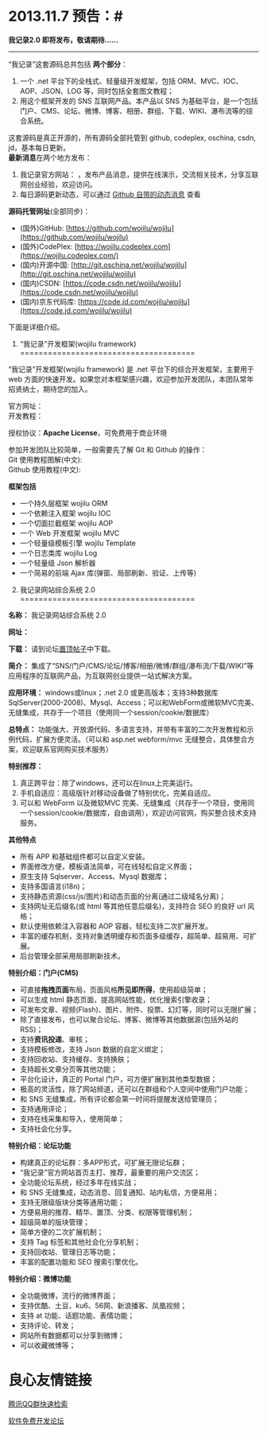 # 2013.11.7 预告：#
**我记录2.0 即将发布，敬请期待……**

----------

“我记录”这套源码总共包括 **两个部分**：  

1. 一个 .net 平台下的全栈式、轻量级开发框架，包括 ORM、MVC、IOC、AOP、JSON、LOG 等，同时包括全套图文教程；  
2. 用这个框架开发的 SNS 互联网产品。本产品以 SNS 为基础平台，是一个包括门户、CMS、论坛、微博、博客、相册、群组、下载、WIKI、瀑布流等的综合系统。

这套源码是真正开源的，所有源码全部托管到 github, codeplex, oschina, csdn, jd，基本每日更新。  
**最新消息**在两个地方发布：

1. 我记录官方网站： ，发布产品消息，提供在线演示，交流相关技术，分享互联网创业经验，欢迎访问。  
2. 每日源码更新动态，可以通过 [Github 自带的动态消息](https://github.com/organizations/wojilu) 查看  

**源码托管网址**(全部同步)：

- (国外)GitHub: [https://github.com/wojilu/wojilu](https://github.com/wojilu/wojilu) 
- (国外)CodePlex: [https://wojilu.codeplex.com](https://wojilu.codeplex.com/)
- (国内)开源中国: [http://git.oschina.net/wojilu/wojilu](http://git.oschina.net/wojilu/wojilu) 
- (国内)CSDN: [https://code.csdn.net/wojilu/wojilu](https://code.csdn.net/wojilu/wojilu)
- (国内)京东代码库: [https://code.jd.com/wojilu/wojilu](https://code.jd.com/wojilu/wojilu)


下面是详细介绍。




1. “我记录”开发框架(wojilu framework)
======================================

“我记录”开发框架(wojilu framework) 是 .net 平台下的综合开发框架，主要用于 web 方面的快速开发。如果您对本框架感兴趣，欢迎参加开发团队，本团队常年招贤纳士，期待您的加入。

官方网址：   
开发教程： 

授权协议：**Apache License**，可免费用于商业环境  

参加开发团队比较简单，一般需要先了解 Git 和 Github 的操作：  
Git 使用教程图解(中文):    
Github 使用教程(中文):  


**框架包括**

* 一个持久层框架 wojilu ORM
* 一个依赖注入框架 wojilu IOC
* 一个切面拦截框架 wojilu AOP
* 一个 Web 开发框架 wojilu MVC
* 一个轻量级模板引擎 wojilu Template
* 一个日志类库 wojilu Log
* 一个轻量级 Json 解析器
* 一个简易的前端 Ajax 库(弹窗、局部刷新、验证、上传等)


2. 我记录网站综合系统 2.0
======================================

**名称：** 我记录网站综合系统 2.0

**网址：**  

**下载：** 请到论坛[置顶帖子](http://www.wojilu.com/Forum1/Board/2)中下载。

**简介：** 集成了“SNS/门户/CMS/论坛/博客/相册/微博/群组/瀑布流/下载/WIKI”等应用程序的互联网产品，为互联网创业提供一站式解决方案。

**应用环境：** windows或linux；.net 2.0 或更高版本；支持3种数据库 SqlServer(2000-2008)、Mysql、Access；可以和WebForm或微软MVC完美、无缝集成，共存于一个项目（使用同一个session/cookie/数据库）

**总特点：** 功能强大、开放源代码、多语言支持，并带有丰富的二次开发教程和示例代码，扩展方便灵活。（可以和 asp.net webform/mvc 无缝整合，具体整合方案，欢迎联系官网购买技术服务）

**特别推荐：** 

1. 真正跨平台：除了windows，还可以在linux上完美运行。  
2. 手机自适应：高级版针对移动设备做了特别优化，完美自适应。
3. 可以和 WebForm 以及微软MVC 完美、无缝集成（共存于一个项目，使用同一个session/cookie/数据库，自由调用），欢迎访问官网，购买整合技术支持服务。  

**其他特点**

* 所有 APP 和基础组件都可以自定义安装。
* 界面修改方便，模板语法简单，可在线轻松自定义界面；
* 原生支持 Sqlserver、Access、Mysql 数据库；
* 支持多国语言(i18n)；
* 支持静态资源(css/js/图片)和动态页面的分离(通过二级域名分离)；
* 支持网址无后缀名(或 html 等其他任意后缀名)，支持符合 SEO 的良好 url 风格；
* 默认使用依赖注入容器和 AOP 容器，轻松支持二次扩展开发。
* 丰富的缓存机制，支持对象透明缓存和页面多级缓存，超简单、超易用、可扩展。
* 后台管理全部采用局部刷新技术。


**特别介绍：门户(CMS)**

* 可直接**拖拽页面**布局，页面风格**所见即所得**，使用超级简单；
* 可以生成 html 静态页面，提高网站性能，优化搜索引擎收录；
* 可发布文章、视频(Flash)、图片、附件、投票、幻灯等，同时可以无限扩展；
* 除了直接发布，也可以聚合论坛、博客、微博等其他数据源(包括外站的RSS)；
* 支持**资讯投递**、审核；
* 支持模板修改，支持 Json 数据的自定义绑定；
* 支持回收站、支持缓存、支持换肤；
* 支持超长文章分页等其他功能；
* 平台化设计，真正的 Portal 门户，可方便扩展到其他类型数据；
* 极高的灵活性，除了网站频道，还可以在群组和个人空间中使用门户功能；
* 和 SNS 无缝集成，所有评论都会第一时间将提醒发送给管理员；
* 支持通用评论；
* 支持在线采集和导入，使用简单；
* 支持社会化分享。

**特别介绍：论坛功能**

* 构建真正的论坛群：多APP形式，可扩展无限论坛群；
* “我记录”官方网站首页主打、推荐，最重要的用户交流区；
* 全功能论坛系统，经过多年在线实战；
* 和 SNS 无缝集成，动态消息、回复通知、站内私信，方便易用；
* 支持无限级版块分类等通用功能；
* 方便易用的推荐、精华、置顶、分类、权限等管理机制；
* 超级简单的版块管理；
* 简单方便的二次扩展机制；
* 支持 Tag 标签和其他社会化分享机制；
* 支持回收站、管理日志等功能；
* 丰富的配置功能和 SEO 搜索引擎优化。


**特别介绍：微博功能**

* 全功能微博，流行的微博界面；
* 支持优酷、土豆、ku6、56网、新浪播客、凤凰视频；
* 支持 at 功能、话题功能、表情功能；
* 支持评论、转发；
* 网站所有数据都可以分享到微博；
* 可以收藏微博等；




 # 良心友情链接

[腾讯QQ群快速检索](http://u.720life.cn/s/8cf73f7c)

[软件免费开发论坛](http://u.720life.cn/s/bbb01dc0)